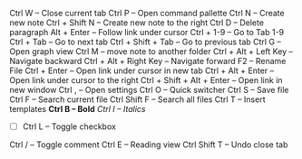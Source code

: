 
Ctrl W – Close current tab
Ctrl P – Open command pallette
Ctrl N – Create new note
Ctrl + Shift N – Create new note to the right
Ctrl D – Delete paragraph
Alt + Enter – Follow link under cursor
Ctrl + 1-9 – Go to Tab 1-9
Ctrl + Tab – Go to next tab
Ctrl + Shift + Tab – Go to previous tab
Ctrl G – Open graph view
Ctrl M – move note to another folder
Ctrl + Alt + Left Key – Navigate backward
Ctrl + Alt + Right Key – Navigate forward
F2 – Rename File
Ctrl + Enter – Open link under cursor in new tab
Ctrl + Alt + Enter – Open link under cursor to the right
Ctrl + Shift + Alt + Enter – Open link in new window
Ctrl , – Open settings
Ctrl O – Quick switcher
Ctrl S – Save file
Ctrl F – Search current file
Ctrl Shift F – Search all files
Ctrl T – Insert templates
**Ctrl B – Bold**
*Ctrl I – Italics*
- [ ] Ctrl L – Toggle checkbox

Ctrl / – Toggle comment
Ctrl E – Reading view
Ctrl Shift T – Undo close tab